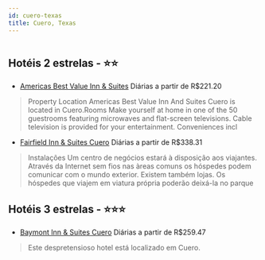```yaml
---
id: cuero-texas
title: Cuero, Texas
---
```


<center><img src="http://photos.hotelbeds.com/giata/55/550055/550055a_hb_a_001.jpg" alt="" /></center>


## Hotéis 2 estrelas - ⭐️⭐️

-    [Americas Best Value Inn & Suites](https://www.hurb.com/hoteis/cuero/americas-best-value-inn-suites-JNP-JP833909?cmp=18055) Diárias a partir de R$221.20
   > Property Location Americas Best Value Inn And Suites Cuero is located in Cuero.Rooms Make yourself at home in one of the 50 guestrooms featuring microwaves and flat-screen televisions. Cable television is provided for your entertainment. Conveniences incl
-    [Fairfield Inn & Suites Cuero](https://www.hurb.com/hoteis/cuero/fairfield-inn-suites-cuero-JNP-JP01570S?cmp=18055) Diárias a partir de R$338.31
   > Instalações
Um centro de negócios estará à disposição aos viajantes. Através da Internet sem fios nas àreas comuns os hóspedes podem comunicar com o mundo exterior. Existem também lojas. Os hóspedes que viajem em viatura própria poderão deixá-la no parque

## Hotéis 3 estrelas - ⭐️⭐️⭐️

-    [Baymont Inn & Suites Cuero](https://www.hurb.com/hoteis/cuero/baymont-inn-suites-cuero-JNP-JP320568?cmp=18055) Diárias a partir de R$259.47
   > Este despretensioso hotel está localizado em Cuero. 
